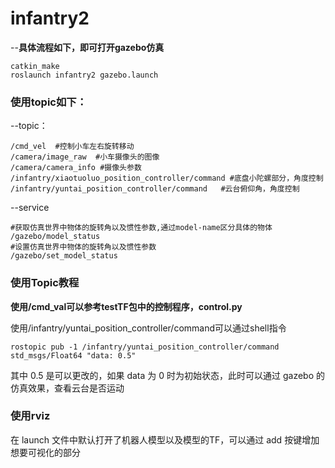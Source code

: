 # infantry2
--**具体流程如下，即可打开gazebo仿真** 

    catkin_make
    roslaunch infantry2 gazebo.launch
### 使用topic如下：
  --topic：
    
    /cmd_vel  #控制小车左右旋转移动
    /camera/image_raw  #小车摄像头的图像
    /camera/camera_info #摄像头参数
    /infantry/xiaotuoluo_position_controller/command #底盘小陀螺部分，角度控制
    /infantry/yuntai_position_controller/command   #云台俯仰角，角度控制

  --service

    #获取仿真世界中物体的旋转角以及惯性参数,通过model-name区分具体的物体
    /gazebo/model_status  
    #设置仿真世界中物体的旋转角以及惯性参数
    /gazebo/set_model_status  

### 使用Topic教程
  
  **使用/cmd_val可以参考testTF包中的控制程序，control.py**

  使用/infantry/yuntai_position_controller/command可以通过shell指令
  ```shell
  rostopic pub -1 /infantry/yuntai_position_controller/command std_msgs/Float64 "data: 0.5"
  ```
  其中 0.5 是可以更改的，如果 data 为 0 时为初始状态，此时可以通过 gazebo 的仿真效果，查看云台是否运动

### 使用rviz
  在 launch 文件中默认打开了机器人模型以及模型的TF，可以通过 add 按键增加想要可视化的部分
